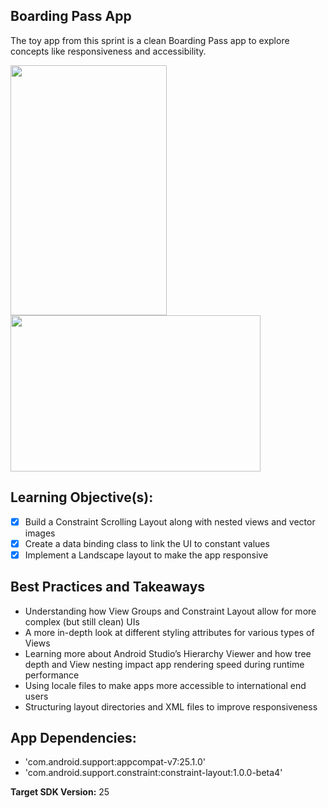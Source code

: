 ## Boarding Pass App  
The toy app from this sprint is a clean Boarding Pass app to explore concepts like responsiveness and accessibility.

<img src="https://ucarecdn.com/281238ab-e247-4de1-adda-0fe0c4fbc402/" width="250px" height="400px"><img src="https://ucarecdn.com/e7386950-e4f8-4a9c-9efc-2383dd142e56/" width="400px" height="250px">

## Learning Objective(s):

- [x] Build a Constraint Scrolling Layout along with nested views and vector images
- [x] Create a data binding class to link the UI to constant values
- [x] Implement a Landscape layout to make the app responsive 

## Best Practices and Takeaways 

-	Understanding how View Groups and Constraint Layout allow for more complex (but still clean) UIs
-	A more in-depth look at different styling attributes for various types of Views
-	Learning more about Android Studio’s Hierarchy Viewer and how tree depth and View nesting impact app rendering speed during runtime performance
-	Using locale files to make apps more accessible to international end users
-	Structuring layout directories and XML files to improve responsiveness

## App Dependencies: 
-	'com.android.support:appcompat-v7:25.1.0'
-	'com.android.support.constraint:constraint-layout:1.0.0-beta4'

**Target SDK Version:** 25
